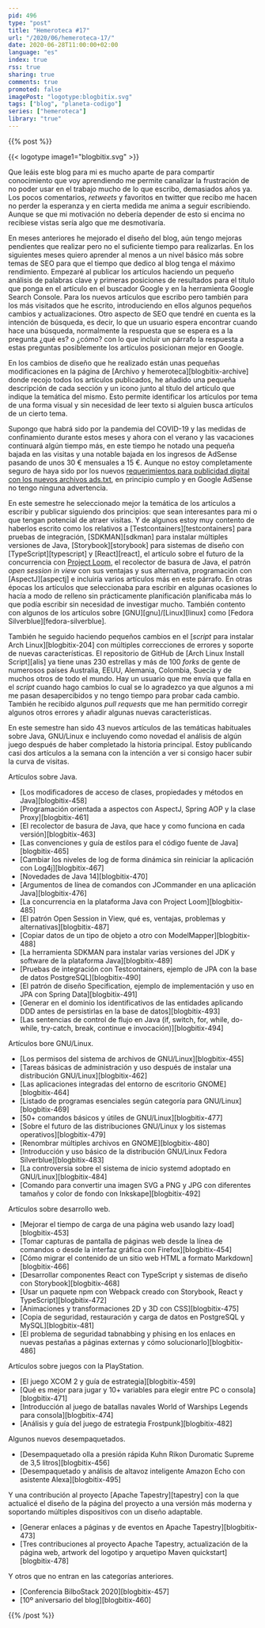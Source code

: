```yaml
---
pid: 496
type: "post"
title: "Hemeroteca #17"
url: "/2020/06/hemeroteca-17/"
date: 2020-06-28T11:00:00+02:00
language: "es"
index: true
rss: true
sharing: true
comments: true
promoted: false
imagePost: "logotype:blogbitix.svg"
tags: ["blog", "planeta-codigo"]
series: ["hemeroteca"]
library: "true"
---
```


{{% post %}}

{{< logotype image1="blogbitix.svg" >}}

Que leáis este blog para mi es mucho aparte de para compartir conocimiento que voy aprendiendo me permite canalizar la frustración de no poder usar en el trabajo mucho de lo que escribo, demasiados años ya. Los pocos comentarios, _retweets_ y favoritos en twitter que recibo me hacen no perder la esperanza y en cierta medida me anima a seguir escribiendo. Aunque se que mi motivación no debería depender de esto si encima no recibiese vistas sería algo que me desmotivaría.

En meses anteriores he mejorado el diseño del blog, aún tengo mejoras pendientes que realizar pero no el suficiente tiempo para realizarlas. En los siguientes meses quiero aprender al menos a un nivel básico más sobre temas de SEO para que el tiempo que dedico al blog tenga el máximo rendimiento. Empezaré al publicar los artículos haciendo un pequeño análisis de palabras clave y primeras posiciones de resultados para el título que ponga en el artículo en el buscador Google y en la herramienta Google Search Console. Para los nuevos artículos que escribo pero también para los más visitados que he escrito, introduciendo en ellos algunos pequeños cambios y actualizaciones. Otro aspecto de SEO que tendré en cuenta es la intención de búsqueda, es decir, lo que un usuario espera encontrar cuando hace una búsqueda, normalmente la respuesta que se espera es a la pregunta ¿qué es? o ¿cómo? con lo que incluir un párrafo la respuesta a estas preguntas posiblemente los artículos posicionan mejor en Google.

En los cambios de diseño que he realizado están unas pequeñas modificaciones en la página de [Archivo y hemeroteca][blogbitix-archive] donde recojo todos los artículos publicados, he añadido una pequeña descripción de cada sección y un icono junto al título del artículo que indique la temática del mismo. Esto permite identificar los artículos por tema de una forma visual y sin necesidad de leer texto si alguien busca artículos de un cierto tema.

Supongo que habrá sido por la pandemia del COVID-19 y las medidas de confinamiento durante estos meses y ahora con el verano y las vacaciones continuará algún tiempo más, en este tiempo he notado una pequeña bajada en las visitas y una notable bajada en los ingresos de AdSense pasando de unos 30 € mensuales a 15 €. Aunque no estoy completamente seguro de haya sido por los nuevos [requerimientos para publicidad digital con los nuevos archivos ads.txt](https://iabtechlab.com/ads-txt/), en principio cumplo y en Google AdSense no tengo ninguna advertencia.

En este semestre he seleccionado mejor la temática de los artículos a escribir y publicar siguiendo dos principios: que sean interesantes para mi o que tengan potencial de atraer visitas. Y de algunos estoy muy contento de haberlos escrito como los relativos a [Testcontainers][testcontainers] para pruebas de integración, [SDKMAN][sdkman] para instalar múltiples versiones de Java, [Storybook][storybook] para sistemas de diseño con [TypeScript][typescript] y [React][react], el artículo sobre el futuro de la concurrencia con [Project Loom](http://openjdk.java.net/projects/loom/), el recolector de basura de Java, el patrón _open session in view_ con sus ventajas y sus alternativa, programación con [AspectJ][aspectj] e incluiría varios artículos más en este párrafo. En otras épocas los artículos que seleccionaba para escribir en algunas ocasiones lo hacía a modo de relleno sin prácticamente planificación planificaba más lo que podía escribir sin necesidad de investigar mucho. También contento con algunos de los artículos sobre [GNU][gnu]/[Linux][linux] como [Fedora Silverblue][fedora-silverblue].

También he seguido haciendo pequeños cambios en el [_script_ para instalar Arch Linux][blogbitix-204] con múltiples correcciones de errores y soporte de nuevas características. El repositorio de GitHub de [Arch Linux Install Script][alis] ya tiene unas 230 estrellas y más de 100 _forks_ de gente de numerosos países Australia, EEUU, Alemania, Colombia, Suecia y de muchos otros de todo el mundo. Hay un usuario que me envía que falla en el _script_ cuando hago cambios lo cual se lo agradezco ya que algunos a mi me pasan desapercibidos y no tengo tiempo para probar cada cambio. También he recibido algunos _pull requests_ que me han permitido corregir algunos otros errores y añadir algunas nuevas características.

En este semestre han sido 43 nuevos artículos de las temáticas habituales sobre Java, GNU/Linux e incluyendo como novedad el análisis de algún juego después de haber completado la historia principal. Estoy publicando casi dos artículos a la semana con la intención a ver si consigo hacer subir la curva de visitas.

Artículos sobre Java.

* [Los modificadores de acceso de clases, propiedades y métodos en Java][blogbitix-458]
* [Programación orientada a aspectos con AspectJ, Spring AOP y la clase Proxy][blogbitix-461]
* [El recolector de basura de Java, que hace y como funciona en cada versión][blogbitix-463]
* [Las convenciones y guía de estilos para el código fuente de Java][blogbitix-465]
* [Cambiar los niveles de log de forma dinámica sin reiniciar la aplicación con Log4j][blogbitix-467]
* [Novedades de Java 14][blogbitix-470]
* [Argumentos de línea de comandos con JCommander en una aplicación Java][blogbitix-476]
* [La concurrencia en la plataforma Java con Project Loom][blogbitix-485]
* [El patrón Open Session in View, qué es, ventajas, problemas y alternativas][blogbitix-487]
* [Copiar datos de un tipo de objeto a otro con ModelMapper][blogbitix-488]
* [La herramienta SDKMAN para instalar varias versiones del JDK y software de la plataforma Java][blogbitix-489]
* [Pruebas de integración con Testcontainers, ejemplo de JPA con la base de datos PostgreSQL][blogbitix-490]
* [El patrón de diseño Specification, ejemplo de implementación y uso en JPA con Spring Data][blogbitix-491]
* [Generar en el dominio los identificativos de las entidades aplicando DDD antes de persistirlas en la base de datos][blogbitix-493]
* [Las sentencias de control de flujo en Java (if, switch, for, while, do-while, try-catch, break, continue e invocación)][blogbitix-494]

Artículos bore GNU/Linux.

* [Los permisos del sistema de archivos de GNU/Linux][blogbitix-455]
* [Tareas básicas de administración y uso después de instalar una distribución GNU/Linux][blogbitix-462]
* [Las aplicaciones integradas del entorno de escritorio GNOME][blogbitix-464]
* [Listado de programas esenciales según categoría para GNU/Linux][blogbitix-469]
* [50+ comandos básicos y útiles de GNU/Linux][blogbitix-477]
* [Sobre el futuro de las distribuciones GNU/Linux y los sistemas operativos][blogbitix-479]
* [Renombrar múltiples archivos en GNOME][blogbitix-480]
* [Introducción y uso básico de la distribución GNU/Linux Fedora Silverblue][blogbitix-483]
* [La controversia sobre el sistema de inicio systemd adoptado en GNU/Linux][blogbitix-484]
* [Comando para convertir una imagen SVG a PNG y JPG con diferentes tamaños y color de fondo con Inkskape][blogbitix-492]

Artículos sobre desarrollo web.

* [Mejorar el tiempo de carga de una página web usando lazy load][blogbitix-453]
* [Tomar capturas de pantalla de páginas web desde la línea de comandos o desde la interfaz gráfica con Firefox][blogbitix-454]
* [Cómo migrar el contenido de un sitio web HTML a formato Markdown][blogbitix-466]
* [Desarrollar componentes React con TypeScript y sistemas de diseño con Storybook][blogbitix-468]
* [Usar un paquete npm con Webpack creado con Storybook, React y TypeScript][blogbitix-472]
* [Animaciones y transformaciones 2D y 3D con CSS][blogbitix-475]
* [Copia de seguridad, restauración y carga de datos en PostgreSQL y MySQL][blogbitix-481]
* [El problema de seguridad tabnabbing y phising en los enlaces en nuevas pestañas a páginas externas y cómo solucionarlo][blogbitix-486]

Artículos sobre juegos con la PlayStation.

* [El juego XCOM 2 y guía de estrategia][blogbitix-459]
* [Qué es mejor para jugar y 10+ variables para elegir entre PC o consola][blogbitix-471]
* [Introducción al juego de batallas navales World of Warships Legends para consola][blogbitix-474]
* [Análisis y guía del juego de estrategia Frostpunk][blogbitix-482]

Algunos nuevos desempaquetados.

* [Desempaquetado olla a presión rápida Kuhn Rikon Duromatic Supreme de 3,5 litros][blogbitix-456]
* [Desempaquetado y análisis de altavoz inteligente Amazon Echo con asistente Alexa][blogbitix-495]

Y una contribución al proyecto [Apache Tapestry][tapestry] con la que actualicé el diseño de la página del proyecto a una versión más moderna y soportando múltiples dispositivos con un diseño adaptable.

* [Generar enlaces a páginas y de eventos en Apache Tapestry][blogbitix-473]
* [Tres contribuciones al proyecto Apache Tapestry, actualización de la página web, artwork del logotipo y arquetipo Maven quickstart][blogbitix-478]

Y otros que no entran en las categorías anteriores.

* [Conferencia BilboStack 2020][blogbitix-457]
* [10º aniversario del blog][blogbitix-460]

{{% /post %}}
